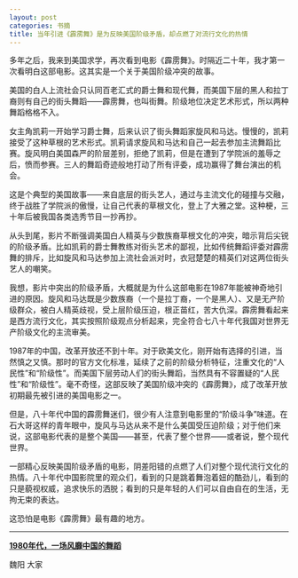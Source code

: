 ```yaml
---
layout: post
categories: 书摘
title: 当年引进《霹雳舞》是为反映美国阶级矛盾，却点燃了对流行文化的热情
---
```


多年之后，我来到美国求学，再次看到电影《霹雳舞》。时隔近二十年，我才第一次看明白这部电影。这其实是一个关于美国阶级冲突的故事。

美国的白人上流社会只认同百老汇式的爵士舞和现代舞，而美国下层的黑人和拉丁裔则有自己的街头舞蹈——霹雳舞，也叫街舞。阶级地位决定艺术形式，所以两种舞蹈格格不入。

女主角凯莉一开始学习爵士舞，后来认识了街头舞蹈家旋风和马达。慢慢的，凯莉接受了这种草根的艺术形式。凯莉请求旋风和马达和自己一起去参加主流舞蹈比赛。旋风明白美国森严的阶层差别，拒绝了凯莉，但是在遭到了学院派的羞辱之后，愤而参赛。三人的舞蹈奇迹般地打动了所有评委，成功赢得了舞台演出的机会。

这是个典型的美国故事——来自底层的街头艺人，通过与主流文化的碰撞与交融，终于战胜了学院派的傲慢，让自己代表的草根文化，登上了大雅之堂。这种梗，三十年后被我国各类选秀节目一抄再抄。

从头到尾，影片不断强调美国白人精英与少数族裔草根文化的冲突，暗示背后尖锐的阶级矛盾。比如凯莉的爵士舞教练对街头艺术的鄙视，比如传统舞蹈评委对霹雳舞的排斥，比如旋风和马达参加上流社会派对时，衣冠楚楚的精英们对这两位街头艺人的嘲笑。

我想，影片中突出的阶级矛盾，大概就是为什么这部电影在1987年能被神奇地引进的原因。旋风和马达既是少数族裔（一个是拉丁裔，一个是黑人）、又是无产阶级群众，被白人精英歧视，受上层阶级压迫，根正苗红，苦大仇深。霹雳舞看起来是西方流行文化，其实按照阶级观点分析起来，完全符合七八十年代我国对世界无产阶级文化的主流审美。

1987年的中国，改革开放还不到十年。对于欧美文化，刚开始有选择的引进，当然慎之又慎。那时的官方文化标准，延续了之前的阶级分析特征，注重文化的“人民性”和“阶级性”。而美国下层劳动人们的街头舞蹈，当然具有不容置疑的“人民性”和“阶级性”。毫不奇怪，这部反映了美国阶级冲突的《霹雳舞》，成了改革开放初期最先被引进的美国电影之一。

但是，八十年代中国的霹雳舞迷们，很少有人注意到电影里的“阶级斗争”味道。在石大哥这样的青年眼中，旋风与马达从来不是什么美国受压迫阶级；对于他们来说，这部电影代表的是整个美国——甚至，代表了整个世界——或者说，整个现代世界。

一部精心反映美国阶级矛盾的电影，阴差阳错的点燃了人们对整个现代流行文化的热情。八十年代中国影院里的观众们，看到的只是跳着舞泡着妞的酷劲儿，看到的只是藐视权威，追求快乐的洒脱；看到的只是年轻的人们可以自由自在的生活，无拘无束的表达。

这恐怕是电影《霹雳舞》最有趣的地方。

---

**[1980年代，一场风靡中国的舞蹈](https://mp.weixin.qq.com/s/igAxZEDXUdt3G3lw0mzYCQ)**

魏阳 大家